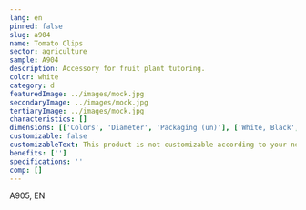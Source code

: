 ```yaml
---
lang: en
pinned: false
slug: a904
name: Tomato Clips
sector: agriculture
sample: A904
description: Accessory for fruit plant tutoring.
color: white
category: d
featuredImage: ../images/mock.jpg
secondaryImage: ../images/mock.jpg
tertiaryImage: ../images/mock.jpg
characteristics: []
dimensions: [['Colors', 'Diameter', 'Packaging (un)'], ['White, Black', '23/25', '11000/9000']]
customizable: false
customizableText: This product is not customizable according to your needs. Contact us for more information.
benefits: ['']
specifications: ''
comp: []
---
```


A905, EN
